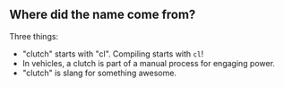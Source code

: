 ## Where did the name come from?

Three things:

- "clutch" starts with "cl".  Compiling starts with `cl`!
- In vehicles, a clutch is part of a manual process for engaging power.
- "clutch" is slang for something awesome.


